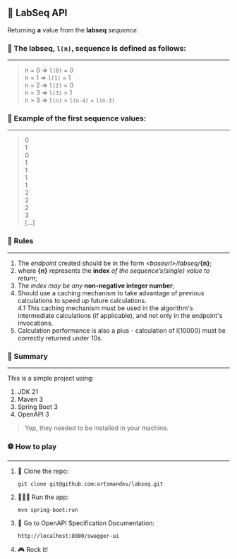 ## 🧩 LabSeq API

Returning **a** value from the **labseq**
_sequence_.

### 📜 The labseq, `l(n)`, sequence is defined as follows:
---

> n = 0 => `l(0)` = 0\
> n = 1 => `l(1)` = 1\
> n = 2 => `l(2)` = 0\
> n = 3 => `l(3)` = 1\
> n > 3 => `l(n)` = `l(n-4)` + `l(n-3)`

### 📜 Example of the first sequence values:
---

>0\
>1\
>0\
>1\
>1\
>1\
>1\
>2\
>2\
>2\
>3\
>[…]

### 📜 Rules
---

1. The _endpoint_ created should be in the form _\<baseurl>/labseq/_**{n}**;
2. where **{n}** represents the **index** _of the sequence’s(single) value to return_;
3. The _index may be any_ **non-negative integer number**;
4. Should use a caching mechanism to take advantage of previous calculations to speed up future calculations.\
4.1 This caching mechanism must be used in the algorithm's intermediate calculations (if applicable), and not only in the endpoint's invocations.
5. Calculation performance is also a plus - calculation of l(10000) must be correctly returned under 10s.

### 🔖 Summary
---

This is a simple project using:
1. JDK 21
2. Maven 3
2. Spring Boot 3
3. OpenAPI 3

> Yep, they needed to be installed in your machine.

### ⚽️ How to play
---

1. 👻 Clone the repo:

    ```shell
    git clone git@github.com:artsmandev/labseq.git
    ```

2. 🏃🏻‍➡️ Run the app:

    ```shell
    mvn spring-boot:run
    ```

3. 🎯 Go to OpenAPI Specification Documentation:

    ```url
    http://localhost:8080/swagger-ui
    ```

4. 🎮 Rock it!